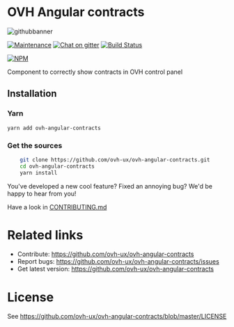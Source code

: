 # OVH Angular contracts

![githubbanner](https://user-images.githubusercontent.com/3379410/27423240-3f944bc4-5731-11e7-87bb-3ff603aff8a7.png)

[![Maintenance](https://img.shields.io/maintenance/yes/2018.svg)]() [![Chat on gitter](https://img.shields.io/gitter/room/ovh/ux.svg)](https://gitter.im/ovh/ux) [![Build Status](https://travis-ci.org/ovh-ux/ovh-angular-contracts.svg)](https://travis-ci.org/ovh-ux/ovh-angular-contracts)

[![NPM](https://nodei.co/npm/ovh-angular-contracts.png?downloads=true&downloadRank=true&stars=true)](https://nodei.co/npm/ovh-angular-contracts/)

Component to correctly show contracts in OVH control panel

## Installation

### Yarn

    yarn add ovh-angular-contracts

### Get the sources

```bash
    git clone https://github.com/ovh-ux/ovh-angular-contracts.git
    cd ovh-angular-contracts
    yarn install
```

You've developed a new cool feature? Fixed an annoying bug? We'd be happy
to hear from you!

Have a look in [CONTRIBUTING.md](https://github.com/ovh-ux/ovh-angular-contracts/blob/master/CONTRIBUTING.md)

# Related links

 * Contribute: https://github.com/ovh-ux/ovh-angular-contracts
 * Report bugs: https://github.com/ovh-ux/ovh-angular-contracts/issues
 * Get latest version: https://github.com/ovh-ux/ovh-angular-contracts

# License

See https://github.com/ovh-ux/ovh-angular-contracts/blob/master/LICENSE
